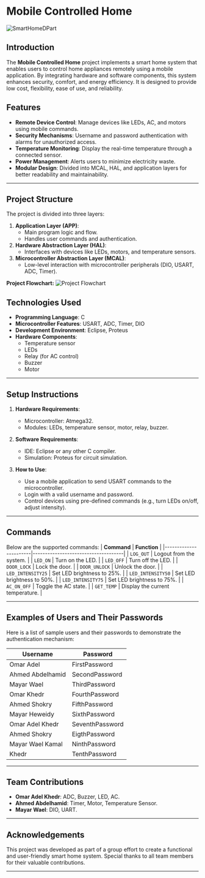 
# **Mobile Controlled Home**

![SmartHomeDPart](https://github.com/user-attachments/assets/6f3cb4b8-e80b-4984-b60b-79b6b341aaa4)


## **Introduction**
The **Mobile Controlled Home** project implements a smart home system that enables users to control home appliances remotely using a mobile application. By integrating hardware and software components, this system enhances security, comfort, and energy efficiency. It is designed to provide low cost, flexibility, ease of use, and reliability.  

## **Features**
- **Remote Device Control**: Manage devices like LEDs, AC, and motors using mobile commands.
- **Security Mechanisms**: Username and password authentication with alarms for unauthorized access.
- **Temperature Monitoring**: Display the real-time temperature through a connected sensor.
- **Power Management**: Alerts users to minimize electricity waste.
- **Modular Design**: Divided into MCAL, HAL, and application layers for better readability and maintainability.

---

## **Project Structure**
The project is divided into three layers:  
1. **Application Layer (APP)**:
   - Main program logic and flow.
   - Handles user commands and authentication.
2. **Hardware Abstraction Layer (HAL)**:
   - Interfaces with devices like LEDs, motors, and temperature sensors.
3. **Microcontroller Abstraction Layer (MCAL)**:
   - Low-level interaction with microcontroller peripherals (DIO, USART, ADC, Timer).

**Project Flowchart:**
![Project Flowchart](https://github.com/user-attachments/assets/c6d59b95-ee2f-4bf7-8d72-c8aaf2725b39)


## **Technologies Used**
- **Programming Language**: C
- **Microcontroller Features**: USART, ADC, Timer, DIO
- **Development Environment**: Eclipse, Proteus
- **Hardware Components**:
  - Temperature sensor
  - LEDs
  - Relay (for AC control)
  - Buzzer
  - Motor

---

## **Setup Instructions**
1. **Hardware Requirements**:
   - Microcontroller: Atmega32.
   - Modules: LEDs, temperature sensor, motor, relay, buzzer.

2. **Software Requirements**:
   - IDE: Eclipse or any other C compiler.
   - Simulation: Proteus for circuit simulation.

3. **How to Use**:
   - Use a mobile application to send USART commands to the microcontroller.
   - Login with a valid username and password.
   - Control devices using pre-defined commands (e.g., turn LEDs on/off, adjust intensity).

---

## **Commands**
Below are the supported commands:
| **Command**           | **Function**                         |
|-----------------------|-------------------------------------|
| `LOG_OUT`             | Logout from the system.             |
| `LED_ON`              | Turn on the LED.                    |
| `LED_OFF`             | Turn off the LED.                   |
| `DOOR_LOCK`           | Lock the door.                      |
| `DOOR_UNLOCK`         | Unlock the door.                    |
| `LED_INTENSITY25`     | Set LED brightness to 25%.          |
| `LED_INTENSITY50`     | Set LED brightness to 50%.          |
| `LED_INTENSITY75`     | Set LED brightness to 75%.          |
| `AC_ON_OFF`           | Toggle the AC state.                |
| `GET_TEMP`            | Display the current temperature.    |

---

## **Examples of Users and Their Passwords**
Here is a list of sample users and their passwords to demonstrate the authentication mechanism:

| **Username**         | **Password**       |
|-----------------------|--------------------|
| Omar Adel            | FirstPassword     |
| Ahmed Abdelhamid     | SecondPassword    |
| Mayar Wael           | ThirdPassword     |
| Omar Khedr           | FourthPassword    |
| Ahmed Shokry         | FifthPassword     |
| Mayar Heweidy        | SixthPassword     |
| Omar Adel Khedr      | SeventhPassword   |
| Ahmed Shokry         | EigthPassword     |
| Mayar Wael Kamal     | NinthPassword     |
| Khedr                | TenthPassword     |

---

## **Team Contributions**
- **Omar Adel Khedr**: ADC, Buzzer, LED, AC.
- **Ahmed Abdelhamid**: Timer, Motor, Temperature Sensor.
- **Mayar Wael**: DIO, UART.

---

## **Acknowledgements**
This project was developed as part of a group effort to create a functional and user-friendly smart home system. Special thanks to all team members for their valuable contributions.

---

